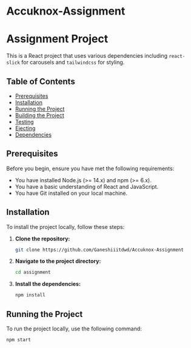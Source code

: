 # Accuknox-Assignment
# Assignment Project

This is a React project that uses various dependencies including `react-slick` for carousels and `tailwindcss` for styling.

## Table of Contents

- [Prerequisites](#prerequisites)
- [Installation](#installation)
- [Running the Project](#running-the-project)
- [Building the Project](#building-the-project)
- [Testing](#testing)
- [Ejecting](#ejecting)
- [Dependencies](#dependencies)

## Prerequisites

Before you begin, ensure you have met the following requirements:

- You have installed Node.js (>= 14.x) and npm (>= 6.x).
- You have a basic understanding of React and JavaScript.
- You have Git installed on your local machine.

## Installation

To install the project locally, follow these steps:

1. **Clone the repository:**

    ```bash
    git clone https://github.com/Ganeshiiitdwd/Accuknox-Assignment
    ```

2. **Navigate to the project directory:**

    ```bash
    cd assignment
    ```

3. **Install the dependencies:**

    ```bash
    npm install
    ```

## Running the Project

To run the project locally, use the following command:

```bash
npm start
